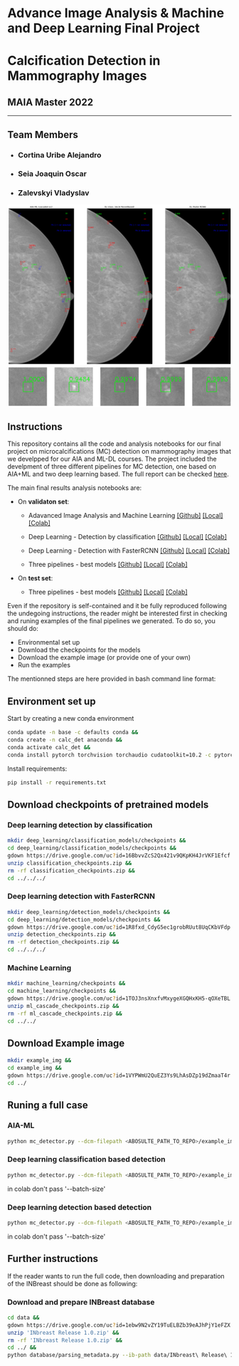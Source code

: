 # Advance Image Analysis & Machine and Deep Learning Final Project

# Calcification Detection in Mammography Images

## MAIA Master 2022

---------------------------------------

## Team Members

- ### Cortina Uribe Alejandro

- ### Seia Joaquin Oscar

- ### Zalevskyi Vladyslav

![alt text](header2.png)
![alt text](header.png)

## Instructions

This repository contains all the code and analysis notebooks for our final project on microcalcifications (MC) detection on mammography images that we develpped for our AIA and ML-DL courses. The project included the develpment of three different pipelines for MC detection, one based on AIA+ML and two deep learning based. The full report can be checked [here](https://github.com/joaco18/calc-det/final_report.pdf).

The main final results analysis notebooks are:

- On **validaton set**:
  
  - Adavanced Image Analysis and Machine Learning [[Github]](https://github.com/joaco18/calc-det/blob/dev/notebooks/detection_by_aia_plus_ml_analysis.ipynb) [[Local]](notebooks/detection_by_aia_plus_ml_analysis.ipynb) [[Colab]](https://drive.google.com/file/d/10OpnnU_tamRR67rVDut-LJk-t_XquSB-/view?usp=sharing)
  
  - Deep Learning - Detection by classification [[Github]](https://github.com/joaco18/calc-det/blob/dev/notebooks/colab/detection_by_classification_analysis.ipynb) [[Local]](notebooks/colab/detection_by_classification_analysis.ipynb) [[Colab]](https://drive.google.com/file/d/1AWCJ6cJ4WUwjlqRBLi-nMO3oFgktHwLK/view?usp=sharing)
  
  - Deep Learning - Detection with FasterRCNN [[Github]](https://github.com/joaco18/calc-det/blob/dev/notebooks/colab/detection_by_fasterrcnn_analysis.ipynb) [[Local]](notebooks/colab/detection_by_fasterrcnn_analysis.ipynb) [[Colab]](https://drive.google.com/file/d/1AVHFq1pSnsYScXIPzkyB10KvWjP8E8Iy/view?usp=sharing)

  - Three pipelines - best models  [[Github]](https://github.com/joaco18/calc-det/blob/dev/notebooks/colab/final_comparison_between_all_methods_val_set.ipynb) [[Local]](notebooks/colab/final_comparison_between_all_methods_val_set.ipynb) [[Colab]](https://colab.research.google.com/drive/1gKJMPJONsoRQJGdc6NmHzN_lUVG4dHJY?usp=sharing)

- On **test set**:
  - Three pipelines - best models [[Github]](https://github.com/joaco18/calc-det/blob/dev/notebooks/colab/final_comparison_between_all_methods_test_set.ipynb) [[Local]](notebooks/colab/final_comparison_between_all_methods_test_set.ipynb) [[Colab]](https://colab.research.google.com/drive/1x4du20GC-XZK_ujAJA1UyXyY3ZgGMcyV?usp=sharing)

Even if the repository is self-contained and it be fully reproduced following the undegoing instructions, the reader might be interested first in checking and runing examples of the final pipelines we generated. To do so, you should do:

- Environmental set up
- Download the checkpoints for the models
- Download the example image (or provide one of your own)
- Run the examples

The mentionned steps are here provided in bash command line format:

## Environment set up

Start by creating a new conda environment

```bash
conda update -n base -c defaults conda &&
conda create -n calc_det anaconda &&
conda activate calc_det &&
conda install pytorch torchvision torchaudio cudatoolkit=10.2 -c pytorch
```

Install requirements:

```bash
pip install -r requirements.txt
```

## Download checkpoints of pretrained models

### Deep learning detection by classification

```bash
mkdir deep_learning/classification_models/checkpoints &&
cd deep_learning/classification_models/checkpoints &&
gdown https://drive.google.com/uc?id=16BbvvZcS2Qx421v9QKpKH4JrVKF1Efcf &&
unzip classification_checkpoints.zip &&
rm -rf classification_checkpoints.zip &&
cd ../../../
```

### Deep learning detection with FasterRCNN

```bash
mkdir deep_learning/detection_models/checkpoints &&
cd deep_learning/detection_models/checkpoints &&
gdown https://drive.google.com/uc?id=1R8fxd_CdyG5ec1grobRUut8UqCKbVFdp &&
unzip detection_checkpoints.zip &&
rm -rf detection_checkpoints.zip &&
cd ../../../
```

### Machine Learning

```bash
mkdir machine_learning/checkpoints &&
cd machine_learning/checkpoints &&
gdown https://drive.google.com/uc?id=1TOJ3nsXnxfvMxygeXGQHxKH5-qOXeTBL &&
unzip ml_cascade_checkpoints.zip &&
rm -rf ml_cascade_checkpoints.zip &&
cd ../../
```

## Download Example image

```bash
mkdir example_img &&
cd example_img &&
gdown https://drive.google.com/uc?id=1VYPWmU2QuEZ3Ys9LhAsDZp19dZmaaT4r &&
cd ../
```

## Runing a full case

### AIA-ML

```bash
python mc_detector.py --dcm-filepath <ABOSULTE_PATH_TO_REPO>/example_img/24065734_5291e1aee2bbf5df_MG_L_CC_ANON.dcm --detector-type 'aia_ml' --ouput-path /<ABOSULTE_PATH_TO_REPO>/example_img/ --store-csv --v
```

### Deep learning classification based detection

```bash
python mc_detector.py --dcm-filepath <ABOSULTE_PATH_TO_REPO>/example_img/24065734_5291e1aee2bbf5df_MG_L_CC_ANON.dcm --detector-type 'classification_dl' --ouput-path /<ABOSULTE_PATH_TO_REPO>/example_img/ --store-csv --v --batch-size 224
```

in colab don't pass '--batch-size'

### Deep learning detection based detection

```bash
python mc_detector.py --dcm-filepath <ABOSULTE_PATH_TO_REPO>/example_img/24065734_5291e1aee2bbf5df_MG_L_CC_ANON.dcm --detector-type 'detection_dl' --ouput-path /<ABOSULTE_PATH_TO_REPO>/example_img/ --store-csv --v --batch-size 1
```

in colab don't pass '--batch-size'

## Further instructions

If the reader wants to run the full code, then downloading and preparation of the INBreast should be done as following:

### Download and prepare INBreast database

```bash
cd data &&
gdown https://drive.google.com/uc?id=1ebw9N2vZY19TuELBZb39eAJhPjY1eFZX &&
unzip 'INbreast Release 1.0.zip' &&
rm -rf 'INbreast Release 1.0.zip' &&
cd ../ &&
python database/parsing_metadata.py --ib-path data/INbreast\ Release\ 1.0/ --rp --cb --pect-musc-mask
```

<!-- #### Suggestion for contributers

- numpy docstring format
- flake8 lintern
- useful VSCode extensions:
  - autoDocstring
  - Python Docstring Generator
  - GitLens -->
